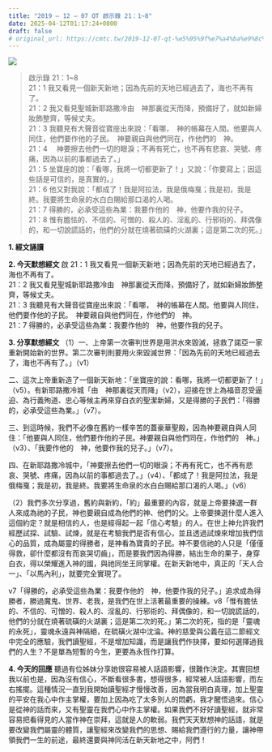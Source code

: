 ```yaml
---
title: "2019 – 12 – 07 QT 啟示錄 21：1~8"
date: 2025-04-12T01:17:24+0800
draft: false
# original_url: https://cmtc.tw/2019-12-07-qt-%e5%95%9f%e7%a4%ba%e9%8c%84-21%ef%bc%9a18
---
```


![](/images/qt.jpg)
> 啟示錄 21：1\~8  
> 21：1 我又看見一個新天新地；因為先前的天地已經過去了，海也不再有了。  
> 21：2 我又看見聖城新耶路撒冷由　神那裏從天而降，預備好了，就如新婦妝飾整齊，等候丈夫。  
> 21：3 我聽見有大聲音從寶座出來說：「看哪，　神的帳幕在人間。他要與人同住，他們要作他的子民。　神要親自與他們同在，作他們的　神。  
> 21：4 　神要擦去他們一切的眼淚；不再有死亡，也不再有悲哀、哭號、疼痛，因為以前的事都過去了。」  
> 21：5 坐寶座的說：「看哪，我將一切都更新了！」又說：「你要寫上；因這些話是可信的，是真實的。」  
> 21：6 他又對我說：「都成了！我是阿拉法，我是俄梅戛；我是初，我是終。我要將生命泉的水白白賜給那口渴的人喝。  
> 21：7 得勝的，必承受這些為業：我要作他的　神，他要作我的兒子。  
> 21：8 惟有膽怯的、不信的、可憎的、殺人的、淫亂的、行邪術的、拜偶像的，和一切說謊話的，他們的分就在燒著硫磺的火湖裏；這是第二次的死。」

**1. 經文誦讀**

**2.  今天默想經文**
啟 21：1 我又看見一個新天新地；因為先前的天地已經過去了，海也不再有了。  
21：2 我又看見聖城新耶路撒冷由　神那裏從天而降，預備好了，就如新婦妝飾整齊，等候丈夫。  
21：3 我聽見有大聲音從寶座出來說：「看哪，　神的帳幕在人間。他要與人同住，他們要作他的子民。　神要親自與他們同在，作他們的　神。  
21：7 得勝的，必承受這些為業：我要作他的　神，他要作我的兒子。

**3. 分享默想經文**
（1）一、上帝第一次審判世界是用洪水來毀滅，拯救了諾亞一家重新開始新的世界。第二次審判則要用火來毀滅世界：「因為先前的天地已經過去了，海也不再有了。」（v1）

二、這次上帝重新造了一個新天新地：「坐寶座的說：看哪，我將一切都更新了！」（v5）。有新耶路撒冷城「由　神那裏從天而降」（v2），迎接在世上為福音忍受逼迫、為行義殉道、忠心等候主再來穿白衣的聖潔新婦，又是得勝的子民們：「得勝的，必承受這些為業。」（v7）。

三、到這時候，我們不必像在舊約一樣辛苦的蓋豪華聖殿，因為神要親自與人同住：「他要與人同住，他們要作他的子民。神要親自與他們同在，作他們的　神。」（v3）、「我要作他的　神，他要作我的兒子。」（v7）。

四、在新耶路撒冷城中，「神要擦去他們一切的眼淚；不再有死亡，也不再有悲哀、哭號、疼痛，因為以前的事都過去了。」（v4）、「都成了！我是阿拉法，我是俄梅戛；我是初，我是終。我要將生命泉的水白白賜給那口渴的人喝。」（v6）

（2）我們多次分享過，舊約與新約，「約」最重要的內容，就是上帝要揀選一群人來成為祂的子民，神也要親自成為他們的神、他們的父。上帝要揀選什麼人進入這個約定？就是相信的人，也是經得起一起「信心考驗」的人。在世上神允許我們經歷試探、試驗、試煉，就是在考驗我們是否有信心，並且透過試煉來增加我們信心的品質，成為屬靈的得勝者，是神看為寶貴的子民。神不要信祂的人只是「僅僅得救，卻什麼都沒有而哀哭切齒」，而是要我們因為得勝，結出生命的果子，身穿白衣，得以榮耀進入神的國，與祂同坐王同掌權。在新天新地中，真正的「天人合一」、「以馬內利」，就要完全實現了。

v7「得勝的，必承受這些為業：我要作他的　神，他要作我的兒子。」追求成為得勝者，勝過魔鬼、世界、老我，是我們在世上活著最重要的操練。v8「惟有膽怯的、不信的、可憎的、殺人的、淫亂的、行邪術的、拜偶像的，和一切說謊話的，他們的分就在燒著硫磺的火湖裏；這是第二次的死。」第二次的死，指的是「靈魂的永死」，靈魂永遠與神隔絕，在硫磺火湖中沈淪。神的慈愛與公義在這二節經文中完全的應驗，我們讀聖經，不是增加知識，而是讓我們作抉擇，要如何選擇過我們的人生？不是單為短暫的今生，更要為永恆作打算。

**4. 今天的回應**
聽過有位姊妹分享她很容易被人話語影響，很難作決定。其實回想我以前也是，因為沒有信心，不斷看很多書，想得很多，經常被人話語影響，而左右搖擺。這種情況一直到我開始讀聖經才慢慢改善，因為當我明白真理，加上聖靈的平安在我心中作主掌權，要加上因為吃了太多別人的悶虧，我才醒悟過來。信心是從神的話而來，又有聖靈在我們心中作主掌權。如果我們不好好讀聖經，就非常容易把看得見的人當作神在崇拜，這就是人的軟弱。我們天天默想神的話語，就是要改變我們屬靈的體質，讓聖經來改變我們的思想、賜給我們遵行的力量，讓神帶領我們一生的前途，最終還要與神同活在新天新地之中，阿們！
